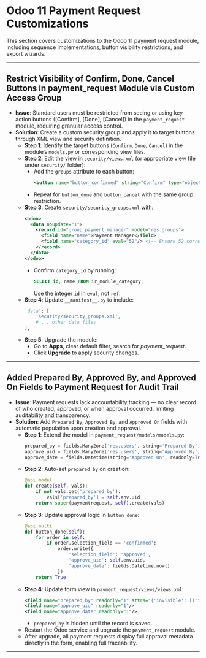 # Odoo 11 Payment Request Customizations

This section covers customizations to the Odoo 11 payment request module, including sequence implementations, button visibility restrictions, and export wizards.

---

## Restrict Visibility of Confirm, Done, Cancel Buttons in payment_request Module via Custom Access Group

- **Issue**: Standard users must be restricted from seeing or using key action buttons ([Confirm], [Done], [Cancel]) in the `payment_request` module, requiring granular access control.
- **Solution**: Create a custom security group and apply it to target buttons through XML view and security definition.
  - **Step 1**: Identify the target buttons (`Confirm`, `Done`, `Cancel`) in the module’s `models.py` or corresponding view files.
  - **Step 2**: Edit the view in `security/views.xml` (or appropriate view file under `security/` folder):
    - Add the `groups` attribute to each button:
      ```xml
      <button name="button_confirmed" string="Confirm" type="object" class="oe_highlight" groups="payment_request.group_payment_manager"/>
      ```
    - Repeat for `button_done` and `button_cancel` with the same group restriction.
  - **Step 3**: Create `security/security_groups.xml` with:
    ```xml
    <odoo>
      <data noupdate="1">
        <record id="group_payment_manager" model="res.groups">
          <field name="name">Payment Manager</field>
          <field name="category_id" eval="52"/> <!-- Ensure 52 corresponds to target category (e.g., 'Extra Rights') -->
        </record>
      </data>
    </odoo>
    ```
    - Confirm `category_id` by running:
      ```sql
      SELECT id, name FROM ir_module_category;
      ```
      Use the integer `id` in `eval`, not `ref`.
  - **Step 4**: Update `__manifest__.py` to include:
    ```python
    'data': [
        'security/security_groups.xml',
        # ... other data files
    ],
    ```
  - **Step 5**: Upgrade the module:
    - Go to **Apps**, clear default filter, search for _payment_request_.
    - Click **Upgrade** to apply security changes.

---

## Added Prepared By, Approved By, and Approved On Fields to Payment Request for Audit Trail

- **Issue**: Payment requests lack accountability tracking — no clear record of who created, approved, or when approval occurred, limiting auditability and transparency.
- **Solution**: Add `Prepared By`, `Approved By`, and `Approved On` fields with automatic population upon creation and approval.
  - **Step 1**: Extend the model in `payment_request/models/models.py`:
    ```python
    prepared_by = fields.Many2one('res.users', string='Prepared By', readonly=True)
    approve_uid = fields.Many2one('res.users', string='Approved By', readonly=True)
    approve_date = fields.Datetime(string='Approved On', readonly=True)
    ```
  - **Step 2**: Auto-set `prepared_by` on creation:
    ```python
    @api.model
    def create(self, vals):
        if not vals.get('prepared_by'):
            vals['prepared_by'] = self.env.uid
        return super(paymentrequest, self).create(vals)
    ```
  - **Step 3**: Update approval logic in `button_done`:
    ```python
    @api.multi
    def button_done(self):
        for order in self:
            if order.selection_field == 'confirmed':
                order.write({
                    'selection_field': 'approved',
                    'approve_uid': self.env.uid,
                    'approve_date': fields.Datetime.now()
                })
        return True
    ```
  - **Step 4**: Update form view in `payment_request/views/views.xml`:
    ```xml
    <field name="prepared_by" readonly="1" attrs="{'invisible': [('id', '=', False)]}"/>
    <field name="approve_uid" readonly="1"/>
    <field name="approve_date" readonly="1"/>
    ```
    - `prepared_by` is hidden until the record is saved.
  - Restart the Odoo service and upgrade the `payment_request` module.
  - After upgrade, all payment requests display full approval metadata directly in the form, enabling full traceability.

---
